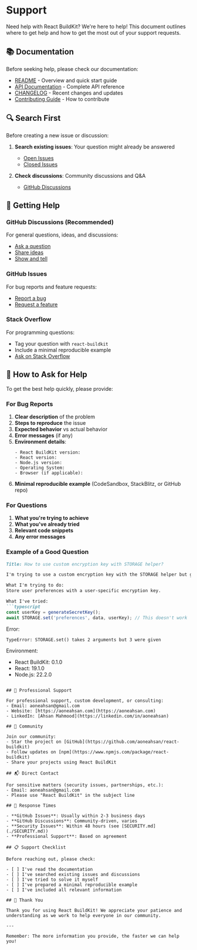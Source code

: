 # Support

Need help with React BuildKit? We're here to help! This document outlines where to get help and how to get the most out of your support requests.

## 📚 Documentation

Before seeking help, please check our documentation:

- [README](./README.md) - Overview and quick start guide
- [API Documentation](./docs/API.md) - Complete API reference
- [CHANGELOG](./CHANGELOG.md) - Recent changes and updates
- [Contributing Guide](./CONTRIBUTING.md) - How to contribute

## 🔍 Search First

Before creating a new issue or discussion:

1. **Search existing issues**: Your question might already be answered
   - [Open Issues](https://github.com/aoneahsan/react-buildkit/issues)
   - [Closed Issues](https://github.com/aoneahsan/react-buildkit/issues?q=is%3Aissue+is%3Aclosed)

2. **Check discussions**: Community discussions and Q&A
   - [GitHub Discussions](https://github.com/aoneahsan/react-buildkit/discussions)

## 💬 Getting Help

### GitHub Discussions (Recommended)

For general questions, ideas, and discussions:
- [Ask a question](https://github.com/aoneahsan/react-buildkit/discussions/new?category=q-a)
- [Share ideas](https://github.com/aoneahsan/react-buildkit/discussions/new?category=ideas)
- [Show and tell](https://github.com/aoneahsan/react-buildkit/discussions/new?category=show-and-tell)

### GitHub Issues

For bug reports and feature requests:
- [Report a bug](https://github.com/aoneahsan/react-buildkit/issues/new?template=bug_report.md)
- [Request a feature](https://github.com/aoneahsan/react-buildkit/issues/new?template=feature_request.md)

### Stack Overflow

For programming questions:
- Tag your question with `react-buildkit`
- Include a minimal reproducible example
- [Ask on Stack Overflow](https://stackoverflow.com/questions/tagged/react-buildkit)

## 📝 How to Ask for Help

To get the best help quickly, please provide:

### For Bug Reports

1. **Clear description** of the problem
2. **Steps to reproduce** the issue
3. **Expected behavior** vs actual behavior
4. **Error messages** (if any)
5. **Environment details**:
   ```
   - React BuildKit version:
   - React version:
   - Node.js version:
   - Operating System:
   - Browser (if applicable):
   ```
6. **Minimal reproducible example** (CodeSandbox, StackBlitz, or GitHub repo)

### For Questions

1. **What you're trying to achieve**
2. **What you've already tried**
3. **Relevant code snippets**
4. **Any error messages**

### Example of a Good Question

```markdown
Title: How to use custom encryption key with STORAGE helper?

I'm trying to use a custom encryption key with the STORAGE helper but getting an error.

What I'm trying to do:
Store user preferences with a user-specific encryption key.

What I've tried:
```typescript
const userKey = generateSecretKey();
await STORAGE.set('preferences', data, userKey); // This doesn't work
```

Error:
```
TypeError: STORAGE.set() takes 2 arguments but 3 were given
```

Environment:
- React BuildKit: 0.1.0
- React: 19.1.0
- Node.js: 22.2.0
```

## 🚀 Professional Support

For professional support, custom development, or consulting:
- Email: aoneahsan@gmail.com
- Website: [https://aoneahsan.com](https://aoneahsan.com)
- LinkedIn: [Ahsan Mahmood](https://linkedin.com/in/aoneahsan)

## 🤝 Community

Join our community:
- Star the project on [GitHub](https://github.com/aoneahsan/react-buildkit)
- Follow updates on [npm](https://www.npmjs.com/package/react-buildkit)
- Share your projects using React BuildKit

## 📬 Direct Contact

For sensitive matters (security issues, partnerships, etc.):
- Email: aoneahsan@gmail.com
- Please use "React BuildKit" in the subject line

## 🎯 Response Times

- **GitHub Issues**: Usually within 2-3 business days
- **GitHub Discussions**: Community-driven, varies
- **Security Issues**: Within 48 hours (see [SECURITY.md](./SECURITY.md))
- **Professional Support**: Based on agreement

## 📋 Support Checklist

Before reaching out, please check:

- [ ] I've read the documentation
- [ ] I've searched existing issues and discussions
- [ ] I've tried to solve it myself
- [ ] I've prepared a minimal reproducible example
- [ ] I've included all relevant information

## 🙏 Thank You

Thank you for using React BuildKit! We appreciate your patience and understanding as we work to help everyone in our community.

---

Remember: The more information you provide, the faster we can help you!